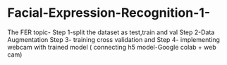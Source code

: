# Facial-Expression-Recognition-1-
The FER topic-
Step 1-split the dataset as test,train and val
Step 2-Data Augmentation
Step 3- training cross validation and 
Step 4- implementing webcam with trained model ( connecting h5 model-Google colab + web cam)

